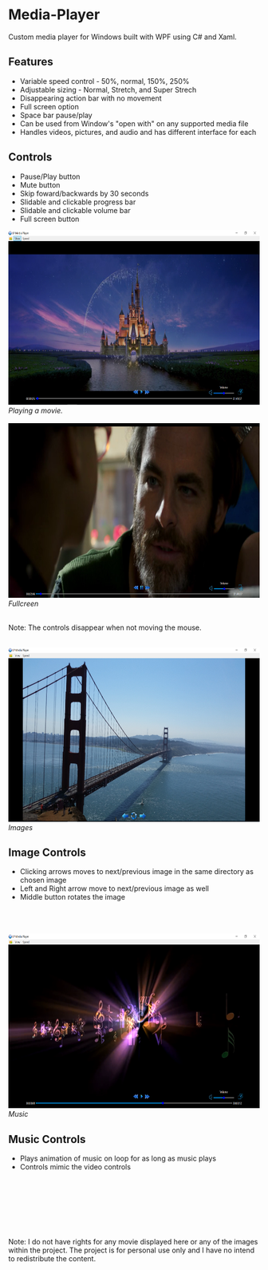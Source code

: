 # Media-Player
Custom media player for Windows built with WPF using C# and Xaml.

## Features
  * Variable speed control - 50%, normal, 150%, 250%
  * Adjustable sizing - Normal, Stretch, and Super Strech
  * Disappearing action bar with no movement
  * Full screen option
  * Space bar pause/play
  * Can be used from Window's "open with" on any supported media file
  * Handles videos, pictures, and audio and has different interface for each
  
## Controls 
  * Pause/Play button
  * Mute button
  * Skip foward/backwards by 30 seconds
  * Slidable and clickable progress bar
  * Slidable and clickable volume bar
  * Full screen button
  
  <div style="text-align: center">
 <img src="https://github.com/levipomeroy/Media-Player/blob/master/Media%20player/PlayingMovie.PNG?raw=true" height="350" width="550"/>
  </div>
  <i>Playing a movie. </i>
   <br></br>
  

   <div style="text-align: center">
 <img src="https://github.com/levipomeroy/Media-Player/blob/master/Media%20player/Fullscreen.PNG?raw=true" height="350" width="550"/>
  </div>
  <i>Fullcreen</i>
    <br></br>
  
Note: The controls disappear when not moving the mouse.
  <br></br>


<div style="text-align: center">
 <img src="https://github.com/levipomeroy/Media-Player/blob/master/Images.PNG?raw=true" height="350" width="550"/>
  </div>
  <i>Images</i>
  
  ## Image Controls
   * Clicking arrows moves to next/previous image in the same directory as chosen image
   * Left and Right arrow move to next/previous image as well
   * Middle button rotates the image
     <br></br>
       <br></br>
   
   
   <div style="text-align: center">
 <img src="https://github.com/levipomeroy/Media-Player/blob/master/MusicControlls.PNG?raw=true" height="350" width="550"/>
  </div>
  <i>Music</i>
    
  ## Music Controls
   * Plays animation of music on loop for as long as music plays
   * Controls mimic the video controls
   <br></br>
       <br></br>
       <br></br>
       <br></br>
       
Note: I do not have rights for any movie displayed here or any of the images within the project.
The project is for personal use only and I have no intend to redistribute the content.
   

